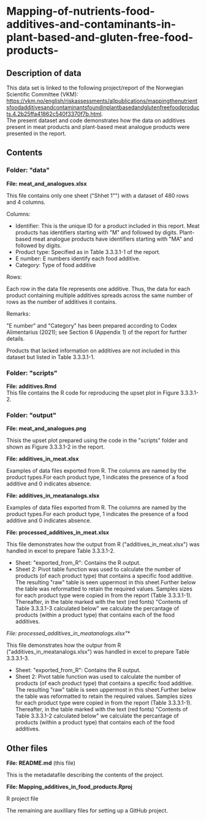 # Mapping-of-nutrients-food-additives-and-contaminants-in-plant-based-and-gluten-free-food-products-

## Description of data
This data set is linked to the following project/report of the Norwegian Scientific Committee (VKM): <https://vkm.no/english/riskassessments/allpublications/mappingthenutrientsfoodadditivesandcontaminantsfoundinplantbasedandglutenfreefoodproducts.4.2b25ffa41862c540f3370f7b.html>.  
The present dataset and code demonstrates how the data on additives present in meat products and plant-based meat analogue products were presented in the report.

## Contents

### Folder: "data"

**File: meat_and_analogues.xlsx**

This file contains only one sheet ("Shhet 1"") with a dataset of 480 rows and 4 columns.  

Columns:
- Identifier: This is the unique ID for a product included in this report. Meat products has identifiers starting with "M" and followed by digits. Plant-based meat analogue products have identifiers starting with "MA" and followed by digits.
- Product type: Specified as in Table 3.3.3.1-1 of the report.
- E number: E numbers identify each food additive.
- Category: Type of food additive  

Rows:  
  
Each row in the data file represents one additive. Thus, the data for each product containing multiple additives spreads across the same number of rows as the number of additives it contains.  

Remarks:  

"E number" and "Category" has been prepared according to Codex Alimentarius (2021); see Section 6 (Appendix 1) of the report for further details.  

Products that lacked information on additives are not included in this dataset but listed in Table 3.3.3.1-1.  


### Folder: "scripts"

**File: additives.Rmd**  
This file contains the R code for reproducing the upset plot in Figure 3.3.3.1-2.
  
  
### Folder: "output"

**File: meat_and_analogues.png**  

Thisis the upset plot prepared using the code in the "scripts" folder and shown as Figure 3.3.3.1-2 in the report.

**File: additives_in_meat.xlsx**  

Examples of data files exported from R. The columns are named by the product types.For each product type, 1 indicates the presence of a food additive and 0 indicates absence.

**File: additives_in_meatanalogs.xlsx**  

Examples of data files exported from R. The columns are named by the product types.For each product type, 1 indicates the presence of a food additive and 0 indicates absence.

**File: processed_additives_in_meat.xlsx**  

This file demonstrates how the output from R ("additives_in_meat.xlsx") was handled in excel to prepare Table 3.3.3.1-2.  

- Sheet: "exported_from_R": Contains the R output.
- Sheet 2: Pivot table function was used to calculate the number of products (of each product type) that contains a specific food additive. The resulting "raw" table is seen uppermost in this sheet.Further below the table was reformatted to retain the required values. Samples sizes for each product type were copied in from the report (Table 3.3.3.1-1). Thereafter, in the table marked with the text (red fonts) "Contents of Table 3.3.3.1-3 calculated below" we calculate the percantage of products (within a product type) that contains each of the food additives. 

**File: processed_additives_in_meatanalogs.xlsx*"**  

This file demonstrates how the outpur from R ("additives_in_meatanalogs.xlsx") was handled in excel to prepare Table 3.3.3.1-3.  

- Sheet: "exported_from_R": Contains the R output.  
- Sheet 2: Pivot table function was used to calculate the number of products (of each product type) that contains a specific food additive. The resulting "raw" table is seen uppermost in this sheet.Further below the table was reformatted to retain the required values. Samples sizes for each product type were copied in from the report (Table 3.3.3.1-1). Thereafter, in the table marked with the text (red fonts) "Contents of Table 3.3.3.1-2 calculated below" we calculate the percantage of products (within a product type) that contains each of the food additives.

## Other files

**File: README.md** (this file)  

This is the metadatafile describing the contents of the project.

**File: Mapping_additives_in_food_products.Rproj**  

R project file

The remaining are auxilliary files for setting up a GitHub project.